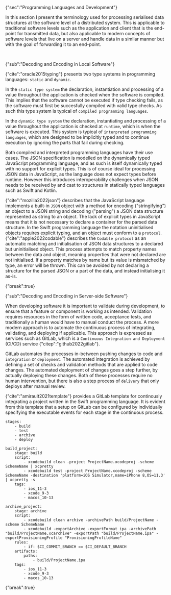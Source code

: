 {"sec":"Programming Languages and Development"}

In this section I present the terminology used for processing serialised data structures at the software level of a distributed system. This is applicable to traditional software levels such as the application and client that is the end-point for transmitted data, but also applicable to modern concepts of software levels that live on a server and handle data in a similar manner but with the goal of forwarding it to an end-point.

<br>

{"sub":"Decoding and Encoding in Local Software"}

{"cite":"oracle2015typing"} presents two type systems in programming languages: `static` and `dynamic`.

In the `static type system` the declaration, instantiation and processing of a value throughout the application is checked when the software is compiled. This implies that the software cannot be executed if type checking fails, as the software must first be succesfully compiled with valid type checks. As such this type system is typical of `compiled programming languages`.

In the `dynamic type system` the declaration, instantiating and processing of a value throughout the application is checked at `runtime`, which is when the software is executed. This system is typical of `interpreted programming languages`, which are designed to be implicitly typed and to continue execution by ignoring the parts that fail during checking.

Both compiled and interpreted programming languages have their use cases. The JSON specification is modelled on the dynamically typed JavaScript programming language, and as such is itself dynamically typed with no support for explicit types. This is of course ideal for processing JSON data in JavaScript, as the language does not expect types before runtime. However this introduces interoperability challenges when JSON needs to be received by and cast to structures in statically typed languages such as Swift and Kotlin.

{"cite":"mozilla2022json"} describes that the JavaScript language implements a built-in `JSON` object with a method for encoding ("stringifying") an object to a JSON string and decoding ("parsing") a JSON data structure represented as string to an object. The lack of explicit types in JavaScript means that it is not necessary to declare a container for the parsed data structure. In the Swift programming language the notation uninitialised objects requires explicit typing, and an object must conform to a `protocol`. {"cite":"apple2022codable"} describes the `Codable protocol` as an automatic matching and initialisation of JSON data structures to a declared but uninitialised object. This process attempts to match property names between the data and object, meaning properties that were not declared are not initialised. If a property matches by name but its value is mismatched by type, an error will be thrown. This can be avoided by not declaring a structure for the parsed JSON or a part of the data, and instead initialising it as-is.

{"break":true}

{"sub":"Decoding and Encoding in Server-side Software"}

When developing software it is important to validate during development, to ensure that a feature or component is working as intended. Validation requires resources in the form of written code, acceptance tests, and traditionally a human would have to manual conduct the process. A more modern approach is to automate the continuous process of integrating, validating, and deploying if applicable. This approach is expressed as services such as GitLab, which is a `Continuous Integration and Deployment` (CI/CD) service {"citep":"github2022gitlab"}.

GitLab automates the processes in-between pushing changes to code and `integration` or `deployment`. The automated integration is achieved by defining a set of checks and validation methods that are applied to code changes. The automated deployment of changes goes a step further, by actually deploying these changes. Both of these processes require no human intervention, but there is also a step process of `delivery` that only deploys after manual review.

{"cite":"amirault2021template"} provides a GitLab template for continously integrating a project written in the Swift programming language. It is evident from this template that a setup on GitLab can be configured by individually specifying the executable events for each stage in the continuous process.

```
stages:
    - build
    - test
    - archive
    - deploy

build_project:
    stage: build
    script:
        - xcodebuild clean -project ProjectName.xcodeproj -scheme SchemeName | xcpretty
        - xcodebuild test -project ProjectName.xcodeproj -scheme SchemeName -destination 'platform=iOS Simulator,name=iPhone 8,OS=11.3' | xcpretty -s
    tags:
        - ios_11-3
        - xcode_9-3
        - macos_10-13

archive_project:
    stage: archive
    script:
        - xcodebuild clean archive -archivePath build/ProjectName -scheme SchemeName
        - xcodebuild -exportArchive -exportFormat ipa -archivePath "build/ProjectName.xcarchive" -exportPath "build/ProjectName.ipa" -exportProvisioningProfile "ProvisioningProfileName"
    rules:
        - if: $CI_COMMIT_BRANCH == $CI_DEFAULT_BRANCH
    artifacts:
        paths:
            - build/ProjectName.ipa
    tags:
        - ios_11-3
        - xcode_9-3
        - macos_10-13
```

{"break":true}